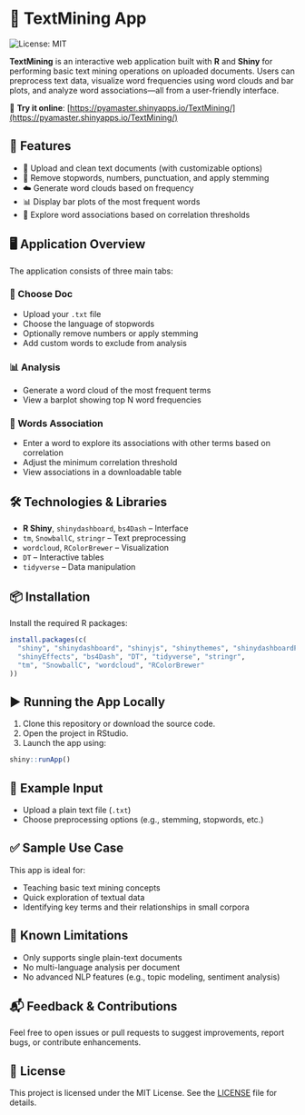 # 🧠 TextMining App
![License: MIT](https://img.shields.io/badge/License-MIT-yellow.svg)

**TextMining** is an interactive web application built with **R** and **Shiny** for performing basic text mining operations on uploaded documents. Users can preprocess text data, visualize word frequencies using word clouds and bar plots, and analyze word associations—all from a user-friendly interface.

🔗 **Try it online**: [https://pyamaster.shinyapps.io/TextMining/](https://pyamaster.shinyapps.io/TextMining/)


## 🚀 Features

- 📂 Upload and clean text documents (with customizable options)
- 🧹 Remove stopwords, numbers, punctuation, and apply stemming
- ☁️ Generate word clouds based on frequency
- 📊 Display bar plots of the most frequent words
- 🔗 Explore word associations based on correlation thresholds


## 🖥️ Application Overview

The application consists of three main tabs:

### 📂 Choose Doc
- Upload your `.txt` file  
- Choose the language of stopwords  
- Optionally remove numbers or apply stemming  
- Add custom words to exclude from analysis  

### 📊 Analysis
- Generate a word cloud of the most frequent terms  
- View a barplot showing top N word frequencies  

### 🔗 Words Association
- Enter a word to explore its associations with other terms based on correlation  
- Adjust the minimum correlation threshold  
- View associations in a downloadable table  


## 🛠️ Technologies & Libraries

- **R Shiny**, `shinydashboard`, `bs4Dash` – Interface  
- `tm`, `SnowballC`, `stringr` – Text preprocessing  
- `wordcloud`, `RColorBrewer` – Visualization  
- `DT` – Interactive tables  
- `tidyverse` – Data manipulation  


## 📦 Installation

Install the required R packages:

```r
install.packages(c(
  "shiny", "shinydashboard", "shinyjs", "shinythemes", "shinydashboardPlus",
  "shinyEffects", "bs4Dash", "DT", "tidyverse", "stringr",
  "tm", "SnowballC", "wordcloud", "RColorBrewer"
))
```

## ▶️ Running the App Locally
1. Clone this repository or download the source code.
2. Open the project in RStudio.
3. Launch the app using:

```r
shiny::runApp()
```

## 📄 Example Input
- Upload a plain text file (`.txt`)
- Choose preprocessing options (e.g., stemming, stopwords, etc.)

## ✅ Sample Use Case
This app is ideal for:
- Teaching basic text mining concepts
- Quick exploration of textual data
- Identifying key terms and their relationships in small corpora

## 📌 Known Limitations
- Only supports single plain-text documents
- No multi-language analysis per document
- No advanced NLP features (e.g., topic modeling, sentiment analysis)

## 📬 Feedback & Contributions
Feel free to open issues or pull requests to suggest improvements, report bugs, or contribute enhancements.

## 📜 License
This project is licensed under the MIT License. See the [LICENSE](/LICENCE.txt) file for details.
